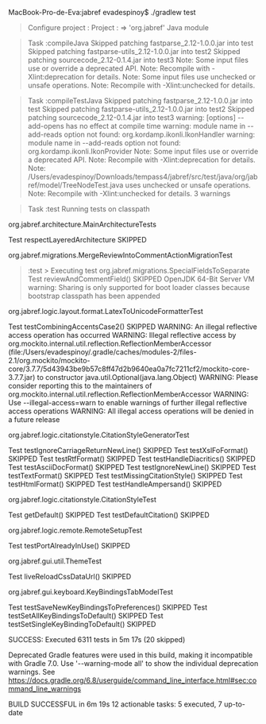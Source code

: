 MacBook-Pro-de-Eva:jabref evadespinoy$ ./gradlew test

> Configure project :
Project : => 'org.jabref' Java module

> Task :compileJava
Skipped patching fastparse_2.12-1.0.0.jar into test
Skipped patching fastparse-utils_2.12-1.0.0.jar into test2
Skipped patching sourcecode_2.12-0.1.4.jar into test3
Note: Some input files use or override a deprecated API.
Note: Recompile with -Xlint:deprecation for details.
Note: Some input files use unchecked or unsafe operations.
Note: Recompile with -Xlint:unchecked for details.

> Task :compileTestJava
Skipped patching fastparse_2.12-1.0.0.jar into test
Skipped patching fastparse-utils_2.12-1.0.0.jar into test2
Skipped patching sourcecode_2.12-0.1.4.jar into test3
warning: [options] --add-opens has no effect at compile time
warning: module name in --add-reads option not found: org.kordamp.ikonli.IkonHandler
warning: module name in --add-reads option not found: org.kordamp.ikonli.IkonProvider
Note: Some input files use or override a deprecated API.
Note: Recompile with -Xlint:deprecation for details.
Note: /Users/evadespinoy/Downloads/tempass4/jabref/src/test/java/org/jabref/model/TreeNodeTest.java uses unchecked or unsafe operations.
Note: Recompile with -Xlint:unchecked for details.
3 warnings

> Task :test
Running tests on classpath

org.jabref.architecture.MainArchitectureTests

Test respectLayeredArchitecture SKIPPED

org.jabref.migrations.MergeReviewIntoCommentActionMigrationTest
> :test > Executing test org.jabref.migrations.SpecialFieldsToSeparate
Test reviewAndCommentField() SKIPPED
OpenJDK 64-Bit Server VM warning: Sharing is only supported for boot loader classes because bootstrap classpath has been appended

org.jabref.logic.layout.format.LatexToUnicodeFormatterTest

Test testCombiningAccentsCase2() SKIPPED
WARNING: An illegal reflective access operation has occurred
WARNING: Illegal reflective access by org.mockito.internal.util.reflection.ReflectionMemberAccessor (file:/Users/evadespinoy/.gradle/caches/modules-2/files-2.1/org.mockito/mockito-core/3.7.7/5d43943be9b57c8ff47d2b9640ea0a7fc7211cf2/mockito-core-3.7.7.jar) to constructor java.util.Optional(java.lang.Object)
WARNING: Please consider reporting this to the maintainers of org.mockito.internal.util.reflection.ReflectionMemberAccessor
WARNING: Use --illegal-access=warn to enable warnings of further illegal reflective access operations
WARNING: All illegal access operations will be denied in a future release

org.jabref.logic.citationstyle.CitationStyleGeneratorTest

Test testIgnoreCarriageReturnNewLine() SKIPPED
Test testXslFoFormat() SKIPPED
Test testRtfFormat() SKIPPED
Test testHandleDiacritics() SKIPPED
Test testAsciiDocFormat() SKIPPED
Test testIgnoreNewLine() SKIPPED
Test testTextFormat() SKIPPED
Test testMissingCitationStyle() SKIPPED
Test testHtmlFormat() SKIPPED
Test testHandleAmpersand() SKIPPED

org.jabref.logic.citationstyle.CitationStyleTest

Test getDefault() SKIPPED
Test testDefaultCitation() SKIPPED

org.jabref.logic.remote.RemoteSetupTest

Test testPortAlreadyInUse() SKIPPED

org.jabref.gui.util.ThemeTest

Test liveReloadCssDataUrl() SKIPPED

org.jabref.gui.keyboard.KeyBindingsTabModelTest

Test testSaveNewKeyBindingsToPreferences() SKIPPED
Test testSetAllKeyBindingsToDefault() SKIPPED
Test testSetSingleKeyBindingToDefault() SKIPPED

SUCCESS: Executed 6311 tests in 5m 17s (20 skipped)


Deprecated Gradle features were used in this build, making it incompatible with Gradle 7.0.
Use '--warning-mode all' to show the individual deprecation warnings.
See https://docs.gradle.org/6.8/userguide/command_line_interface.html#sec:command_line_warnings

BUILD SUCCESSFUL in 6m 19s
12 actionable tasks: 5 executed, 7 up-to-date
